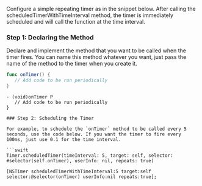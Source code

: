 Configure a simple repeating timer as in the snippet below. After calling the scheduledTimerWithTimeInterval method, the timer is immediately scheduled and will call the function at the time interval.

### Step 1: Declaring the Method

Declare and implement the method that you want to be called when the timer fires. You can name this method whatever you want, just pass the name of the method to the timer when you create it.

```swift
func onTimer() {
   // Add code to be run periodically	
}
```
```objc
- (void)onTimer P
   // Add code to be run periodically
}

### Step 2: Scheduling the Timer

For example, to schedule the `onTimer` method to be called every 5 seconds, use the code below. If you want the timer to fire every 100ms, just use 0.1 for the time interval.

```swift
Timer.scheduledTimer(timeInterval: 5, target: self, selector: #selector(self.onTimer), userInfo: nil, repeats: true)
```
```objc
[NSTimer scheduledTimerWithTimeInterval:5 target:self selector:@selector(onTimer) userInfo:nil repeats:true];
```